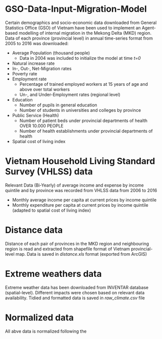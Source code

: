 # GSO-Data-Input-Migration-Model

Certain demographics and socio-economic data downloaded from General Statistics Office (GSO) of Vietnam have been used to implement an Agent-based modelling of internal migration in the Mekong Delta (MKD) region. Data of each province (provincial level) in annual time-series format from 2005 to 2016 was downloaded:  

* Average Population (thousand people)
  + Data in 2004 was included to initialize the model at time *t=0*
* Natural increase rate
* In-, Out-, Net-Migration rates
* Poverty rate 
* Employment rate 
  + Percentage of trained employed workers at 15 years of age and above over total workers
  + Un-, and Under-Employment rates (regional level)
* Education 
  + Number of pupils in general education
  + Number of students in universities and colleges by province
* Public Service (Health)
  + Number of patient beds under provincial departments of health OVER 10.000 PEOPLE
  + Number of health establishments under provincial departments of health 
* Spatial cost of living index

# Vietnam Household Living Standard Survey (VHLSS) data

Relevant Data (Bi-Yearly) of average income and expense by income quintile and by province was recorded from VHLSS data from 2006 to 2016

* Monthly average income per capita at current prices by income quintile
* Monthly expenditure per capita at current prices by income quintile (adapted to spatial cost of living index)
  
# Distance data 

Distance of each pair of provinces in the MKD region and neighbouring region is read and extracted from shapefile format of Vietnam provincial-level map. Data is saved in *distance.xls* format (exported from ArcGIS)

# Extreme weathers data 

Extreme weather data has been downloaded from INVENTAR database (spatial-level). Different impacts were chosen based on relevant data availability. Tidied and formatted data is saved in *raw_climate.csv* file

# Normalized data

All abve data is normalized following the 


  
